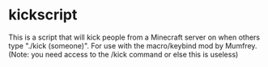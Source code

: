 # kickscript
This is a script that will kick people from a Minecraft server on when others type "./kick (someone)".  For use with the macro/keybind mod by Mumfrey. (Note: you need access to the /kick command or else this is useless)
